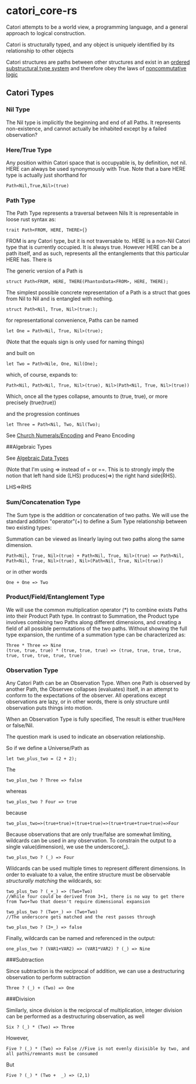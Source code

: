 # catori_core-rs
Catori attempts to be a world view, a programming language, 
and a general approach to logical construction.

Catori is structurally typed, and any object is uniquely identified by its relationship to other objects

Catori structures are paths between other structures and exist in an 
[ordered substructural type system](https://en.wikipedia.org/wiki/Substructural_type_system#Ordered_type_system)
and therefore obey the laws of [noncommutative logic](https://en.wikipedia.org/wiki/Noncommutative_logic)

## Catori Types

### Nil Type
The Nil type is implicitly the beginning and end of all Paths. 
It represents non-existence, and cannot actually be inhabited except by a
failed observation?

### Here/True Type
Any position within Catori space that is occupyable is, by definition, not nil.
HERE can always be used synonymously with True. 
Note that a bare HERE type is actually just shorthand for 
```
Path<Nil,True,Nil>(true)
```

### Path Type
The Path Type represents a traversal between Nils
It is representable in loose rust syntax as:

```
trait Path<FROM, HERE, THERE>{}
```
FROM is any Catori type, but it is not traversable to.
HERE is a non-Nil Catori type that is currently occupied. It is always true.
However HERE can be a path itself, and as such, represents all the entanglements
that this particular HERE has.
There is 

The generic version of a Path is

```
struct Path<FROM, HERE, THERE(PhantonData<FROM>, HERE, THERE);
```

The simplest possible concrete representation of a Path is a struct that 
goes from Nil to Nil and is entangled with nothing.

```
struct Path<Nil, True, Nil>(true:);
```

for representational convenience, Paths can be named
```
let One = Path<Nil, True, Nil>(true);
```
(Note that the equals sign is only used for naming things)

and built on
```
let Two = Path<Nile, One, Nil(One);
```
which, of course, expands to:
```
Path<Nil, Path<Nil, True, Nil>(true), Nil>(Path<Nil, True, Nil>(true))
```
Which, once all the types collapse, amounts to (true, true), or more precisely (true(true))

and the progression continues
```
let Three = Path<Nil, Two, Nil(Two);
```

See [Church Numerals/Encoding](https://en.wikipedia.org/wiki/Church_encoding) and Peano Encoding



##Algebraic Types

See [Algebraic Data Types](https://en.wikipedia.org/wiki/Algebraic_data_type)

(Note that I'm using => instead of = or ==. This is to strongly imply the notion that 
left hand side (LHS) produces(=>) the right hand side(RHS).

LHS=>RHS

### Sum/Concatenation Type
The Sum type is the addition or concatenation of two paths. We will use the standard addition 
"operator"(+) to define a Sum Type 
relationship between two existing types:

Summation can be viewed as linearly laying out two paths along the same dimension.

```
Path<Nil, True, Nil>(true) + Path<Nil, True, Nil>(true) => Path<Nil, Path<Nil, True, Nil>(true), Nil>(Path<Nil, True, Nil>(true))
```
or in other words
```
One + One => Two
```
### Product/Field/Entanglement Type
We will use the common multiplication operator (*) to combine exists Paths into their Product Path type.
In contrast to Summation, the Product type involves combining two Paths along different dimensions, and 
creating a field of all possible permutations of the two paths. Without showing the full type expansion, the runtime
of a summation type can be characterized as:
```
Three * Three => Nine
(true, true, true) * (true, true, true) => (true, true, true, true, true, true, true, true, true)
```

### Observation Type
Any Catori Path can be an Observation Type. When one Path is observed by another Path, 
the Observee collapses (evaluates) itself, in an attempt to conform to the expectations of the observer.
All operations except observations are lazy, or in other words, there is only structure until
observation puts things into motion.

When an Observation Type is fully specified, The result is either true/Here or false/Nil.

The question mark is used to indicate an observation relationship.

So if we define a Universe/Path as 
```
let two_plus_two = (2 + 2);
```
The
```
two_plus_two ? Three => false
```
whereas
```
two_plus_two ? Four => true
```

because
```
two_plus_two=>(true+true)+(true+true)=>(true+true+true+true)=>Four

```

 Because observations that are only true/false are somewhat limiting, 
 wildcards can be used in any observation. To constrain the output to a single value(dimension), we
 use the underscore(_). 
 ```
two_plus_two ? (_) => Four
```
Wildcards can be used multiple times to represent different dimensions. In order to evaluate to
a value, the entire structure must be observable *structurally matching* the wildcards, so:
```
two_plus_two ? (_+_) => (Two+Two) 
//While four could be derived from 3+1, there is no way to get there from Two+Two that doesn't require dimensional expansion

two_plus_two ? (Two+_) => (Two+Two) 
//The underscore gets matched and the rest passes through

two_plus_two ? (3+_) => false
```

Finally, wildcards can be named and referenced in the output:
```
one_plus_two ? (VAR1+VAR2) => (VAR1*VAR2) ? (_) => Nine
```


###Subtraction

Since subtraction is the reciprocal of addition, we can use a destructuring observation to perform subtraction

```
Three ? (_) + (Two) => One
```


###Division

Similarly, since division is the reciprocal of multiplication, integer division can be performed as a 
destructuring observation, as well

```
Six ? (_) * (Two) => Three
```

However, 
```
Five ? (_) * (Two) => False //Five is not evenly divisible by two, and all paths/remnants must be consumed
```

But
```
Five ? (_) * (Two +  _) => (2,1)

